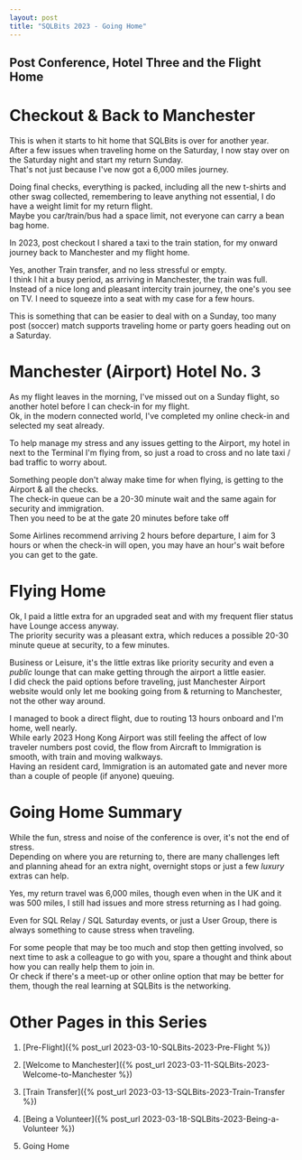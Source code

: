 ```yaml
---
layout: post
title: "SQLBits 2023 - Going Home"
---
```

## Post Conference, Hotel Three and the Flight Home

# Checkout &amp; Back to Manchester

This is when it starts to hit home that SQLBits is over for another year.
<br>After a few issues when traveling home on the Saturday, I now stay over on the Saturday night and start my return Sunday.
<br>That's not just because I've now got a 6,000 miles journey.

Doing final checks, everything is packed, including all the new t-shirts and other swag collected, remembering to leave anything not essential, I do have a weight limit for my return flight.
<br>Maybe you car/train/bus had a space limit, not everyone can carry a bean bag home.

In 2023, post checkout I shared a taxi to the train station, for my onward journey back to Manchester and my flight home.

Yes, another Train transfer, and no less stressful or empty.
<br>I think I hit a busy period, as arriving in Manchester, the train was full.
<br>Instead of a nice long and pleasant intercity train journey, the one's you see on TV. I need to squeeze into a seat with my case for a few hours.

This is something that can be easier to deal with on a Sunday, too many post (soccer) match supports traveling home or party goers heading out on a Saturday.

# Manchester (Airport) Hotel No. 3

As my flight leaves in the morning, I've missed out on a Sunday flight, so another hotel before I can check-in for my flight.
<br>Ok, in the modern connected world, I've completed my online check-in and selected my seat already.

To help manage my stress and any issues getting to the Airport, my hotel in next to the Terminal I'm flying from, so just a road to cross and no late taxi / bad traffic to worry about.

Something people don't alway make time for when flying, is getting to the Airport &amp; all the checks.
<br>The check-in queue can be a 20-30 minute wait and the same again for security and immigration.
<br>Then you need to be at the gate 20 minutes before take off

Some Airlines recommend arriving 2 hours before departure, I aim for 3 hours or when the check-in will open, you may have an hour's wait before you can get to the gate.

# Flying Home

Ok, I paid a little extra for an upgraded seat and with my frequent flier status have Lounge access anyway.
<br>The priority security was a pleasant extra, which reduces a possible 20-30 minute queue at security, to a few minutes.

Business or Leisure, it's the little extras like priority security and even a <em>public</em> lounge that can make getting through the airport a little easier.
<br>I did check the paid options before traveling, just Manchester Airport website would only let me booking going from & returning to Manchester, not the other way around.

I managed to book a direct flight, due to routing 13 hours onboard and I'm home, well nearly.
<br>While early 2023 Hong Kong Airport was still feeling the affect of low traveler numbers post covid, the flow from Aircraft to Immigration is smooth, with train and moving walkways.
<br>Having an resident card, Immigration is an automated gate and never more than a couple of people (if anyone) queuing.

# Going Home Summary

While the fun, stress and noise of the conference is over, it's not the end of stress.
<br>Depending on where you are returning to, there are many challenges left and planning ahead for an extra night, overnight stops or just a few <em>luxury</em> extras can help.

Yes, my return travel was 6,000 miles, though even when in the UK and it was 500 miles, I still had issues and more stress returning as I had going.

Even for SQL Relay / SQL Saturday events, or just a User Group, there is always something to cause stress when traveling.

For some people that may be too much and stop then getting involved, so next time to ask a colleague to go with you, spare a thought and think about how you can really help them to join in.
<br>Or check if there's a meet-up or other online option that may be better for them, though the real learning at SQLBits is the networking.

# Other Pages in this Series

1. [Pre-Flight]({% post_url 2023-03-10-SQLBits-2023-Pre-Flight %})

1. [Welcome to Manchester]({% post_url 2023-03-11-SQLBits-2023-Welcome-to-Manchester %})

1. [Train Transfer]({% post_url 2023-03-13-SQLBits-2023-Train-Transfer %})

1. [Being a Volunteer]({% post_url 2023-03-18-SQLBits-2023-Being-a-Volunteer %})

1. Going Home